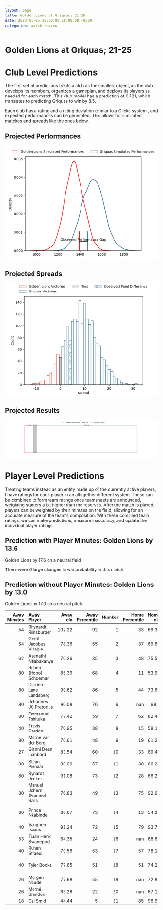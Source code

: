 ```yaml
---  
layout: page  
title: Golden Lions at Griquas; 21-25  
date: 2023-05-05 15:30:00 18:00:00 -0500  
categories: match review  
---
```

# Golden Lions at Griquas; 21-25

# Club Level Predictions


The first set of predictions treats a club as the smallest object, as the club develops its members, organizes a gameplan, and deploys its players as needed for each match. This club model has a prediction of 0.721, which translates to predicting Griquas to win by 8.5.

Each club has a rating and a rating deviation (simiar to a Glicko system), and expected performances can be generated. This allows for simulated matches and spreads like the ones below.
## Projected Performances


![Projected Performances](plots/performances_2023-05-05-Griquas-GoldenLions.png)
## Projected Spreads


![Projected Spreads](plots/spreads_2023-05-05-Griquas-GoldenLions.png)
## Projected Results


![Projected Results](plots/resultbar_2023-05-05-Griquas-GoldenLions.png)
# Player Level Predictions


Treating teams instead as an entity made up of the currently active players, I have ratings for each player in an altogether different system. These can be combined to form team ratings once teamsheets are announced, weighting starters a bit higher than the reserves. After the match is played, players can be weighted by their minutes on the field, allowing for an accurate measure of the team's composition. With these compiled team ratings, we can make predictions, measure inaccuracy, and update the individual player ratings.
## Prediction with Player Minutes: Golden Lions by 13.6


Golden Lions by 17.6 on a neutral field

There were 6 large changes in win probability in this match
## Prediction without Player Minutes: Golden Lions by 13.0


Golden Lions by 17.0 on a neutral pitch



|   Away Minutes | Away Player                 |   Away elo |   Away Percentile |   Number |   Home Percentile |   Home elo | Home Player                |   Home Minutes |
|---------------:|:----------------------------|-----------:|------------------:|---------:|------------------:|-----------:|:---------------------------|---------------:|
|             54 | Rhynardt Rijnsburger        |     102.22 |                92 |        1 |                33 |      69.35 | Cebolenkosi Dlamini        |             59 |
|             54 | Gerrit Jacobus Visagie      |      78.36 |                55 |        2 |                37 |      69.69 | Janco Uys                  |             59 |
|             62 | Asenathi Ntlabakanye        |      70.26 |                35 |        3 |                48 |      75.52 | Janu Botha                 |             59 |
|             80 | Ruben (Hobo) Schoeman       |      85.39 |                68 |        4 |                11 |      53.98 | Derrick Pretorius          |             80 |
|             80 | Darrien-Lane Landsberg      |      99.62 |                86 |        5 |                44 |      73.65 | Albert Liebenberg          |             59 |
|             80 | Johannes JC Pretorius       |      90.08 |                76 |        6 |               nan |      68.8  | Thabo Ndimande             |             80 |
|             80 | Emmanuel Tshituka           |      77.42 |                59 |        7 |                62 |      82.46 | Hanru Sirgel               |             63 |
|             40 | Travis Gordon               |      70.95 |                38 |        8 |                15 |      58.15 | Carl Els                   |             80 |
|             80 | Morne van der Berg          |      76.61 |                48 |        9 |                19 |      61.21 | Johan Mulder               |             80 |
|             27 | Gianni Dean Lombard         |      83.54 |                60 |       10 |                33 |      69.43 | Lubabalo Dobela            |             80 |
|             80 | Stean Pienaar               |      80.99 |                57 |       11 |                30 |      66.28 | Sakoyisa Makata            |             80 |
|             80 | Rynardt Jonker              |      91.08 |                73 |       12 |                28 |      66.29 | Tertius Kruger             |             80 |
|             80 | Manuel Johern (Mannie) Rass |      76.83 |                49 |       13 |                75 |      92.65 | Jay Cee Nel                |             59 |
|             80 | Prince Nkabinde             |      88.67 |                73 |       14 |                13 |      54.32 | Rosco Shane Specman        |             80 |
|             40 | Vaughen Isaacs              |      91.24 |                72 |       15 |                79 |      93.75 | Ashlon Davids              |             80 |
|             53 | Tiaan Henk Swanepoel        |      64.35 |                24 |       16 |               nan |      68.63 | Justin Forwood             |             21 |
|             40 | Ruhan Straeuli              |      79.56 |                53 |       17 |                57 |      78.18 | Edward Davids              |             21 |
|             40 | Tyler Bocks                 |      77.65 |                51 |       18 |                51 |      74.24 | George Alexander Whitehead |             21 |
|             26 | Morgan Naude                |      77.68 |                55 |       19 |               nan |      72.81 | Sean Swart                 |             21 |
|             26 | Morné Brandon               |      63.26 |                22 |       20 |               nan |      67.12 | Dylan Sjoblom              |             21 |
|             18 | Cal Smid                    |      44.44 |                 5 |       21 |                85 |      96.97 | Niel Otto                  |             17 |

